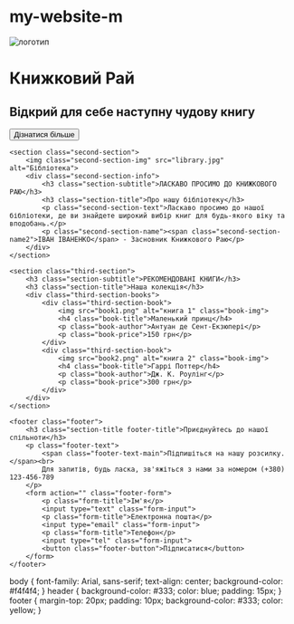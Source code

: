 # my-website-m
<!DOCTYPE html>
<html lang="uk">
<head>
    <meta charset="UTF-8">
    <meta name="viewport" content="width=device-width, initial-scale=1.0">
    <title>Книжковий Рай</title>
    <link rel="stylesheet" href="style.css">
    <link href="https://fonts.googleapis.com/css2?family=Lora:wght@700&family=Roboto&display=swap" rel="stylesheet">
</head>
<body>
    <main class="section-main">
        <img class="section-main-logo" src="logo.png" alt="логотип">
        <h1 class="section-main-title">Книжковий Рай</h1>
        <h2 class="section-main-subtitle">Відкрий для себе наступну чудову книгу</h2>
        <button class="section-main-button">Дізнатися більше</button>
    </main>

    <section class="second-section">
        <img class="second-section-img" src="library.jpg" alt="Бібліотека">
        <div class="second-section-info">
            <h3 class="section-subtitle">ЛАСКАВО ПРОСИМО ДО КНИЖКОВОГО РАЮ</h3>
            <h3 class="section-title">Про нашу бібліотеку</h3>
            <p class="second-section-text">Ласкаво просимо до нашої бібліотеки, де ви знайдете широкий вибір книг для будь-якого віку та вподобань.</p>
            <p class="second-section-name"><span class="second-section-name2">ІВАН ІВАНЕНКО</span> - Засновник Книжкового Раю</p>
        </div>
    </section>

    <section class="third-section">
        <h3 class="section-subtitle">РЕКОМЕНДОВАНІ КНИГИ</h3>
        <h3 class="section-title">Наша колекція</h3>
        <div class="third-section-books">
            <div class="third-section-book">
                <img src="book1.png" alt="книга 1" class="book-img">
                <h4 class="book-title">Маленький принц</h4>
                <p class="book-author">Антуан де Сент-Екзюпері</p>
                <p class="book-price">150 грн</p>
            </div>
            <div class="third-section-book">
                <img src="book2.png" alt="книга 2" class="book-img">
                <h4 class="book-title">Гаррі Поттер</h4>
                <p class="book-author">Дж. К. Роулінг</p>
                <p class="book-price">300 грн</p>
            </div>
        </div>
    </section>

    <footer class="footer">
        <h3 class="section-title footer-title">Приєднуйтесь до нашої спільноти</h3>
        <p class="footer-text">
            <span class="footer-text-main">Підпишіться на нашу розсилку.</span><br> 
            Для запитів, будь ласка, зв'яжіться з нами за номером (+380) 123-456-789
        </p>
        <form action="" class="footer-form">
            <p class="form-title">Ім'я</p>
            <input type="text" class="form-input">
            <p class="form-title">Електронна пошта</p>
            <input type="email" class="form-input">
            <p class="form-title">Телефон</p>
            <input type="tel" class="form-input">
            <button class="footer-button">Підписатися</button>
        </form>
    </footer>
</body>
</html>
body {
    font-family: Arial, sans-serif;
    text-align: center;
    background-color: #f4f4f4;
}
header {
    background-color: #333;
    color: blue;
    padding: 15px;
}
footer {
    margin-top: 20px;
    padding: 10px;
    background-color: #333;
    color: yellow;
}
